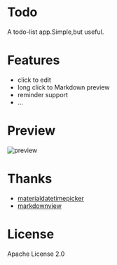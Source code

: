 # Todo
A todo-list app.Simple,but useful.
# Features
- click to edit
- long click to Markdown preview
- reminder support
- ...
# Preview
![preview](http://ojvnx00zs.bkt.clouddn.com/doit-v-0-4.png)

# Thanks
- [materialdatetimepicker](https://github.com/wdullaer/MaterialDateTimePicker)
- [markdownview](https://github.com/falnatsheh/MarkdownView)
# License
Apache License 2.0

